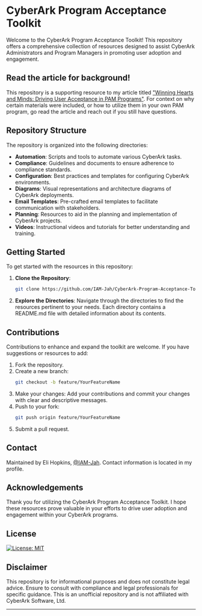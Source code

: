 # CyberArk Program Acceptance Toolkit

Welcome to the CyberArk Program Acceptance Toolkit! This repository offers a comprehensive collection of resources designed to assist CyberArk Administrators and Program Managers in promoting user adoption and engagement.

## Read the article for background!

This repository is a supporting resource to my article titled ["Winning Hearts and Minds: Driving User Acceptance in PAM Programs"](https://www.linkedin.com/pulse/winning-hearts-minds-driving-user-acceptance-pam-hopkins-cissp-qipic). For context on why certain materials were included, or how to utilize them in your own PAM program, go read the article and reach out if you still have questions.

## Repository Structure

The repository is organized into the following directories:

- **Automation**: Scripts and tools to automate various CyberArk tasks.
- **Compliance**: Guidelines and documents to ensure adherence to compliance standards.
- **Configuration**: Best practices and templates for configuring CyberArk environments.
- **Diagrams**: Visual representations and architecture diagrams of CyberArk deployments.
- **Email Templates**: Pre-crafted email templates to facilitate communication with stakeholders.
- **Planning**: Resources to aid in the planning and implementation of CyberArk projects.
- **Videos**: Instructional videos and tutorials for better understanding and training.

## Getting Started

To get started with the resources in this repository:

1. **Clone the Repository**:
   ```bash
   git clone https://github.com/IAM-Jah/CyberArk-Program-Acceptance-Toolkit.git

2. **Explore the Directories**: Navigate through the directories to find the resources pertinent to your needs. Each directory contains a README.md file with detailed information about its contents.

## Contributions

Contributions to enhance and expand the toolkit are welcome. If you have suggestions or resources to add:

1. Fork the repository.
2. Create a new branch:
   ```bash
   git checkout -b feature/YourFeatureName
3. Make your changes: Add your contributions and commit your changes with clear and descriptive messages.
4. Push to your fork:
   ```bash
   git push origin feature/YourFeatureName
5. Submit a pull request.

## Contact

Maintained by Eli Hopkins, [@IAM-Jah](https://github.com/IAM-Jah). Contact information is located in my profile.

## Acknowledgements

Thank you for utilizing the CyberArk Program Acceptance Toolkit. I hope these resources prove valuable in your efforts to drive user adoption and engagement within your CyberArk programs.

## License

[![License: MIT](https://img.shields.io/badge/License-MIT-yellow.svg)](https://opensource.org/licenses/MIT)

## Disclaimer

This repository is for informational purposes and does not constitute legal advice. Ensure to consult with compliance and legal professionals for specific guidance. This is an unofficial repository and is not affiliated with CyberArk Software, Ltd.

---
